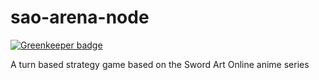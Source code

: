 # sao-arena-node

[![Greenkeeper badge](https://badges.greenkeeper.io/mmaines16/sao-arena-node.svg)](https://greenkeeper.io/)

A turn based strategy game based on the Sword Art Online anime series
